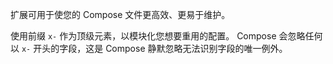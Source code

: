 扩展可用于使您的 Compose 文件更高效、更易于维护。

使用前缀 `x-` 作为顶级元素，以模块化您想要重用的配置。
Compose 会忽略任何以 `x-` 开头的字段，这是 Compose 静默忽略无法识别字段的唯一例外。
